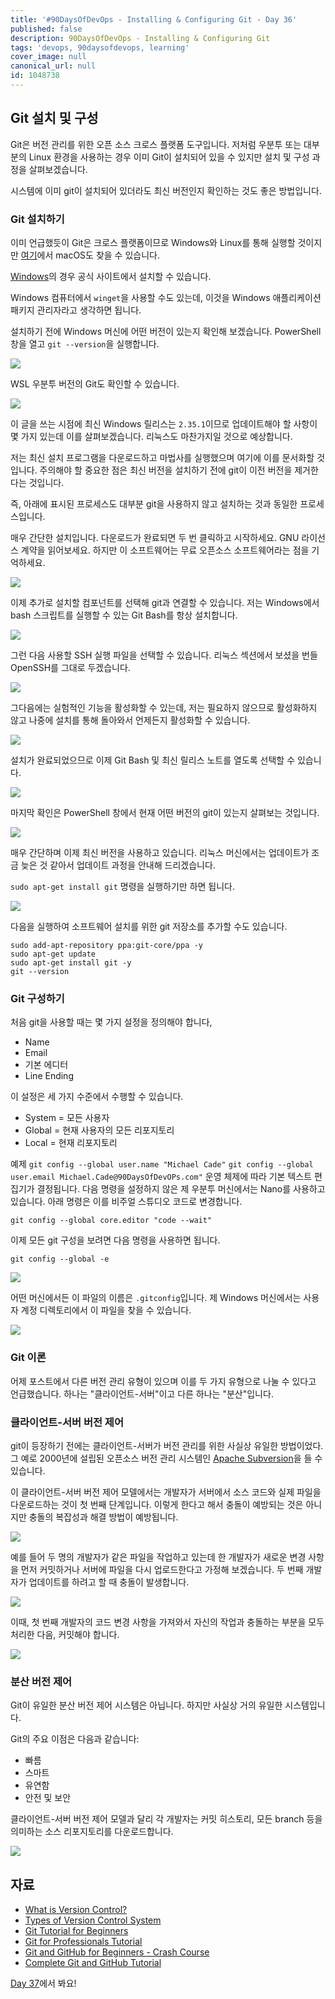 ```yaml
---
title: '#90DaysOfDevOps - Installing & Configuring Git - Day 36'
published: false
description: 90DaysOfDevOps - Installing & Configuring Git
tags: 'devops, 90daysofdevops, learning'
cover_image: null
canonical_url: null
id: 1048738
---
```


## Git 설치 및 구성

Git은 버전 관리를 위한 오픈 소스 크로스 플랫폼 도구입니다. 저처럼 우분투 또는 대부분의 Linux 환경을 사용하는 경우 이미 Git이 설치되어 있을 수 있지만 설치 및 구성 과정을 살펴보겠습니다.

시스템에 이미 git이 설치되어 있더라도 최신 버전인지 확인하는 것도 좋은 방법입니다.

### Git 설치하기

이미 언급했듯이 Git은 크로스 플랫폼이므로 Windows와 Linux를 통해 실행할 것이지만 [여기](https://git-scm.com/book/en/v2/Getting-Started-Installing-Git)에서 macOS도 찾을 수 있습니다.

[Windows](https://git-scm.com/download/win)의 경우 공식 사이트에서 설치할 수 있습니다.

Windows 컴퓨터에서 `winget`을 사용할 수도 있는데, 이것을 Windows 애플리케이션 패키지 관리자라고 생각하면 됩니다.

설치하기 전에 Windows 머신에 어떤 버전이 있는지 확인해 보겠습니다. PowerShell 창을 열고 `git --version`을 실행합니다.

![](/2022/Days/Images/Day36_Git1.png)

WSL 우분투 버전의 Git도 확인할 수 있습니다.

![](/2022/Days/Images/Day36_Git2.png)

이 글을 쓰는 시점에 최신 Windows 릴리스는 `2.35.1`이므로 업데이트해야 할 사항이 몇 가지 있는데 이를 살펴보겠습니다. 리눅스도 마찬가지일 것으로 예상합니다.

저는 최신 설치 프로그램을 다운로드하고 마법사를 실행했으며 여기에 이를 문서화할 것입니다. 주의해야 할 중요한 점은 최신 버전을 설치하기 전에 git이 이전 버전을 제거한다는 것입니다.

즉, 아래에 표시된 프로세스도 대부분 git을 사용하지 않고 설치하는 것과 동일한 프로세스입니다.

매우 간단한 설치입니다. 다운로드가 완료되면 두 번 클릭하고 시작하세요. GNU 라이선스 계약을 읽어보세요. 하지만 이 소프트웨어는 무료 오픈소스 소프트웨어라는 점을 기억하세요.

![](/2022/Days/Images/Day36_Git3.png)

이제 추가로 설치할 컴포넌트를 선택해 git과 연결할 수 있습니다. 저는 Windows에서 bash 스크립트를 실행할 수 있는 Git Bash를 항상 설치합니다.

![](/2022/Days/Images/Day36_Git4.png)

그런 다음 사용할 SSH 실행 파일을 선택할 수 있습니다. 리눅스 섹션에서 보셨을 번들 OpenSSH를 그대로 두겠습니다.

![](/2022/Days/Images/Day36_Git5.png)

그다음에는 실험적인 기능을 활성화할 수 있는데, 저는 필요하지 않으므로 활성화하지 않고 나중에 설치를 통해 돌아와서 언제든지 활성화할 수 있습니다.

![](/2022/Days/Images/Day36_Git6.png)

설치가 완료되었으므로 이제 Git Bash 및 최신 릴리스 노트를 열도록 선택할 수 있습니다.

![](/2022/Days/Images/Day36_Git7.png)

마지막 확인은 PowerShell 창에서 현재 어떤 버전의 git이 있는지 살펴보는 것입니다.

![](/2022/Days/Images/Day36_Git8.png)

매우 간단하며 이제 최신 버전을 사용하고 있습니다. 리눅스 머신에서는 업데이트가 조금 늦은 것 같아서 업데이트 과정을 안내해 드리겠습니다.

`sudo apt-get install git` 명령을 실행하기만 하면 됩니다.

![](/2022/Days/Images/Day36_Git9.png)

다음을 실행하여 소프트웨어 설치를 위한 git 저장소를 추가할 수도 있습니다.

```
sudo add-apt-repository ppa:git-core/ppa -y
sudo apt-get update
sudo apt-get install git -y
git --version
```

### Git 구성하기

처음 git을 사용할 때는 몇 가지 설정을 정의해야 합니다,

- Name
- Email
- 기본 에디터
- Line Ending

이 설정은 세 가지 수준에서 수행할 수 있습니다.

- System = 모든 사용자
- Global = 현재 사용자의 모든 리포지토리
- Local = 현재 리포지토리

예제
`git config --global user.name "Michael Cade"`
`git config --global user.email Michael.Cade@90DaysOfDevOPs.com"`
운영 체제에 따라 기본 텍스트 편집기가 결정됩니다. 다음 명령을 설정하지 않은 제 우분투 머신에서는 Nano를 사용하고 있습니다. 아래 명령은 이를 비주얼 스튜디오 코드로 변경합니다.

`git config --global core.editor "code --wait"`

이제 모든 git 구성을 보려면 다음 명령을 사용하면 됩니다.

`git config --global -e`

![](/2022/Days/Images/Day36_Git10.png)

어떤 머신에서든 이 파일의 이름은 `.gitconfig`입니다. 제 Windows 머신에서는 사용자 계정 디렉토리에서 이 파일을 찾을 수 있습니다.

![](/2022/Days/Images/Day36_Git11.png)

### Git 이론

어제 포스트에서 다른 버전 관리 유형이 있으며 이를 두 가지 유형으로 나눌 수 있다고 언급했습니다. 하나는 "클라이언트-서버"이고 다른 하나는 "분산"입니다.

### 클라이언트-서버 버전 제어

git이 등장하기 전에는 클라이언트-서버가 버전 관리를 위한 사실상 유일한 방법이었다. 그 예로 2000년에 설립된 오픈소스 버전 관리 시스템인 [Apache Subversion](https://subversion.apache.org/)을 들 수 있습니다.

이 클라이언트-서버 버전 제어 모델에서는 개발자가 서버에서 소스 코드와 실제 파일을 다운로드하는 것이 첫 번째 단계입니다. 이렇게 한다고 해서 충돌이 예방되는 것은 아니지만 충돌의 복잡성과 해결 방법이 예방됩니다.

![](/2022/Days/Images/Day36_Git12.png)

예를 들어 두 명의 개발자가 같은 파일을 작업하고 있는데 한 개발자가 새로운 변경 사항을 먼저 커밋하거나 서버에 파일을 다시 업로드한다고 가정해 보겠습니다. 두 번째 개발자가 업데이트를 하려고 할 때 충돌이 발생합니다.

![](/2022/Days/Images/Day36_Git13.png)

이때, 첫 번째 개발자의 코드 변경 사항을 가져와서 자신의 작업과 충돌하는 부분을 모두 처리한 다음, 커밋해야 합니다.

![](/2022/Days/Images/Day36_Git15.png)

### 분산 버전 제어

Git이 유일한 분산 버전 제어 시스템은 아닙니다. 하지만 사실상 거의 유일한 시스템입니다.

Git의 주요 이점은 다음과 같습니다:

- 빠름
- 스마트
- 유연함
- 안전 및 보안

클라이언트-서버 버전 제어 모델과 달리 각 개발자는 커밋 히스토리, 모든 branch 등을 의미하는 소스 리포지토리를 다운로드합니다.

![](/2022/Days/Images/Day36_Git16.png)

## 자료

- [What is Version Control?](https://www.youtube.com/watch?v=Yc8sCSeMhi4)
- [Types of Version Control System](https://www.youtube.com/watch?v=kr62e_n6QuQ)
- [Git Tutorial for Beginners](https://www.youtube.com/watch?v=8JJ101D3knE&t=52s)
- [Git for Professionals Tutorial](https://www.youtube.com/watch?v=Uszj_k0DGsg)
- [Git and GitHub for Beginners - Crash Course](https://www.youtube.com/watch?v=RGOj5yH7evk&t=8s)
- [Complete Git and GitHub Tutorial](https://www.youtube.com/watch?v=apGV9Kg7ics)

[Day 37](day37.md)에서 봐요!
